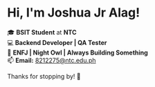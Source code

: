 # Hi, I'm Joshua Jr Alag!  

🎓 **BSIT Student** at **NTC**  
💻 **Backend Developer | QA Tester**  
🎉 **ENFJ | Night Owl | Always Building Something**  
📫 **Email:** [8212275@ntc.edu.ph](mailto:8212275@ntc.edu.ph)  

Thanks for stopping by! 🚀
